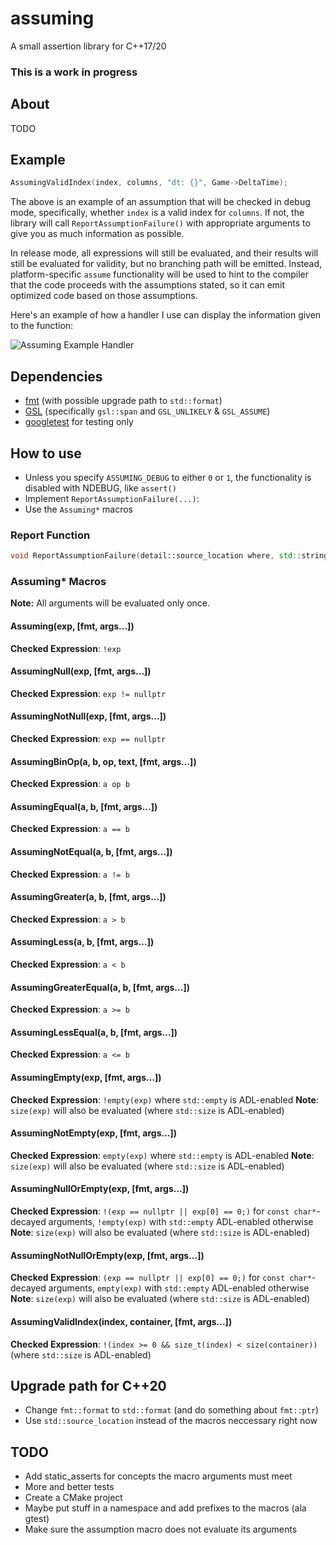 # assuming
A small assertion library for C++17/20

### This is a work in progress

## About

TODO

## Example

```c++
AssumingValidIndex(index, columns, "dt: {}", Game->DeltaTime);
```

The above is an example of an assumption that will be checked in debug mode, specifically, whether `index` is a valid index for `columns`.
If not, the library will call `ReportAssumptionFailure()` with appropriate arguments to give you as much information as possible.

In release mode, all expressions will still be evaluated, and their results will still be evaluated for validity, but no branching path will
be emitted. Instead, platform-specific `assume` functionality will be used to hint to the compiler that the code proceeds with the assumptions stated,
so it can emit optimized code based on those assumptions.

Here's an example of how a handler I use can display the information given to the function:

![Assuming Example Handler](https://i.imgur.com/E49uu0h.png)

## Dependencies

* [fmt](https://github.com/fmtlib/fmt) (with possible upgrade path to `std::format`)
* [GSL](https://github.com/microsoft/GSL) (specifically `gsl::span` and `GSL_UNLIKELY` & `GSL_ASSUME`)
* [googletest](https://github.com/google/googletest) for testing only

## How to use

* Unless you specify `ASSUMING_DEBUG` to either `0` or `1`, the functionality is disabled with NDEBUG, like `assert()`
* Implement `ReportAssumptionFailure(...)`:
* Use the `Assuming*` macros

### Report Function

```c++
void ReportAssumptionFailure(detail::source_location where, std::string_view expectation, std::initializer_list<std::pair<std::string_view, std::string>> values, std::string data);
```

### Assuming* Macros

**Note:** All arguments will be evaluated only once.

#### Assuming(exp, [fmt, args...])
**Checked Expression**: `!exp`

#### AssumingNull(exp, [fmt, args...])
**Checked Expression**: `exp != nullptr`

#### AssumingNotNull(exp, [fmt, args...])
**Checked Expression**: `exp == nullptr`

#### AssumingBinOp(a, b, op, text, [fmt, args...])
**Checked Expression**: `a op b`

#### AssumingEqual(a, b, [fmt, args...])
**Checked Expression**: `a == b`

#### AssumingNotEqual(a, b, [fmt, args...])
**Checked Expression**: `a != b`

#### AssumingGreater(a, b, [fmt, args...])
**Checked Expression**: `a > b`

#### AssumingLess(a, b, [fmt, args...])
**Checked Expression**: `a < b`

#### AssumingGreaterEqual(a, b, [fmt, args...])
**Checked Expression**: `a >= b`

#### AssumingLessEqual(a, b, [fmt, args...])
**Checked Expression**: `a <= b`

#### AssumingEmpty(exp, [fmt, args...]) 
**Checked Expression**: `!empty(exp)` where `std::empty` is ADL-enabled
**Note**: `size(exp)` will also be evaluated (where `std::size` is ADL-enabled)

#### AssumingNotEmpty(exp, [fmt, args...]) 
**Checked Expression**: `empty(exp)` where `std::empty` is ADL-enabled
**Note**: `size(exp)` will also be evaluated (where `std::size` is ADL-enabled)

#### AssumingNullOrEmpty(exp, [fmt, args...])
**Checked Expression**: `!(exp == nullptr || exp[0] == 0;)` for `const char*`-decayed arguments, `!empty(exp)` with `std::empty` ADL-enabled otherwise
**Note**: `size(exp)` will also be evaluated (where `std::size` is ADL-enabled)

#### AssumingNotNullOrEmpty(exp, [fmt, args...])
**Checked Expression**: `(exp == nullptr || exp[0] == 0;)` for `const char*`-decayed arguments, `empty(exp)` with `std::empty` ADL-enabled otherwise
**Note**: `size(exp)` will also be evaluated (where `std::size` is ADL-enabled)

#### AssumingValidIndex(index, container, [fmt, args...])
**Checked Expression**: `!(index >= 0 && size_t(index) < size(container))` (where `std::size` is ADL-enabled)

## Upgrade path for C++20

* Change `fmt::format` to `std::format` (and do something about `fmt::ptr`)
* Use `std::source_location` instead of the macros neccessary right now

## TODO

* Add static_asserts for concepts the macro arguments must meet
* More and better tests
* Create a CMake project
* Maybe	put stuff in a namespace and add prefixes to the macros (ala gtest)
* Make sure the assumption macro does not evaluate its arguments